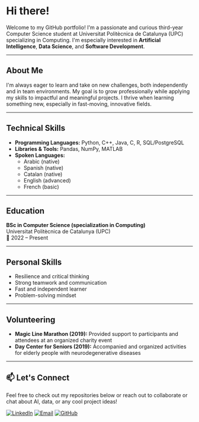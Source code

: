 # Hi there!

Welcome to my GitHub portfolio! I'm a passionate and curious third-year Computer Science student at Universitat Politècnica de Catalunya (UPC) specializing in Computing. I'm especially interested in **Artificial Intelligence**, **Data Science**, and **Software Development**.

---

## About Me

I'm always eager to learn and take on new challenges, both independently and in team environments. My goal is to grow professionally while applying my skills to impactful and meaningful projects. I thrive when learning something new, especially in fast-moving, innovative fields.

---

## Technical Skills

- **Programming Languages:** Python, C++, Java, C, R, SQL/PostgreSQL 
- **Libraries & Tools:** Pandas, NumPy, MATLAB  
- **Spoken Languages:**  
  - Arabic (native)  
  - Spanish (native)  
  - Catalan (native)  
  - English (advanced)  
  - French (basic)

---

## Education

**BSc in Computer Science (specialization in Computing)**  
Universitat Politècnica de Catalunya (UPC)  
📍 2022 – Present

---

## Personal Skills

- Resilience and critical thinking  
- Strong teamwork and communication  
- Fast and independent learner  
- Problem-solving mindset  

---

## Volunteering

- **Magic Line Marathon (2019):** Provided support to participants and attendees at an organized charity event  
- **Day Center for Seniors (2019):** Accompanied and organized activities for elderly people with neurodegenerative diseases  

---

## 📫 Let's Connect

Feel free to check out my repositories below or reach out to collaborate or chat about AI, data, or any cool project ideas!

[![LinkedIn](https://img.shields.io/badge/LinkedIn-HalaAlkhatibAlachram-blue)](https://www.linkedin.com/in/hala-alkhatib-alachram)
[![Email](https://img.shields.io/badge/Email-hsak2400@gmail.com-informational)](mailto:hsak2400@gmail.com)
[![GitHub](https://img.shields.io/badge/GitHub-HalaAlkhatib-81-black?logo=github)](https://github.com/HalaAlkhatib-81)



